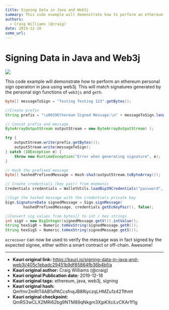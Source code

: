 ```yaml
---
title: Signing Data in Java and Web3j
summary: This code example will demonstrate how to perform an ethereum personal sign operation in java using web3j. This will match signatures generated by the personal
authors:
  - Craig Williams (@craig)
date: 2019-12-18
some_url: 
---
```


# Signing Data in Java and Web3j

![](https://ipfs.infura.io/ipfs/QmX2zdg5UEpKmwL41syDL2Khb7ugAnYGw9DWf7bP5rbAv7)


This code example will demonstrate how to perform an ethereum personal sign operation in java using web3j.  This will match signatures generated by the personal sign functions of `web3js` and `geth`.

``` java
byte[] messageToSign = "Testing Testing 123".getBytes();

//Create prefix
String prefix = "\u0019Ethereum Signed Message:\n" + messageToSign.length;

// Concat prefix and message
ByteArrayOutputStream outputStream = new ByteArrayOutputStream( );

try {
    outputStream.write(prefix.getBytes());
    outputStream.write(messageToSign);
} catch (IOException e) {
    throw new RuntimeException("Error when generating signature", e);
}

// Hash the prefixed message
byte[] hashedPrefixedMessage = Hash.sha3(outputStream.toByteArray());

// Create credentials (key pair) from mnemonic
Credentials credentials = WalletUtils.loadBip39Credentials("password", "mnemonic");

//Sign the hashed message with the credentials private key
Sign.SignatureData signedMessage = Sign.signMessage(
        hashedPrefixedMessage, credentials.getEcKeyPair(), false);

//Convert sig values from bytes[] to int / hex strings
int sigV = new BigInteger(signedMessage.getV()).intValue();
String hexSigR = Numeric.toHexString(signedMessage.getR());
String hexSigS = Numeric.toHexString(signedMessage.getS());
```

`ecrecover` can now be used to verify the message was in fact signed by the expected signee, either within a smart contract or off-chain.  Awesome!



---

- **Kauri original link:** https://kauri.io/signing-data-in-java-and-web3j/405c1ebadc29451b9df85864fb36b4bf/a
- **Kauri original author:** Craig Williams (@craig)
- **Kauri original Publication date:** 2019-12-18
- **Kauri original tags:** ethereum, java, web3j, signing
- **Kauri original hash:** QmYmr2mRtT4AB1xPACcsfnqJB8RiyczqLHMZu1z42Tthmt
- **Kauri original checkpoint:** QmRS3wCLX2MRi62bg9NTM89qNkgm3XjpKXciLvCKAr1f1g



